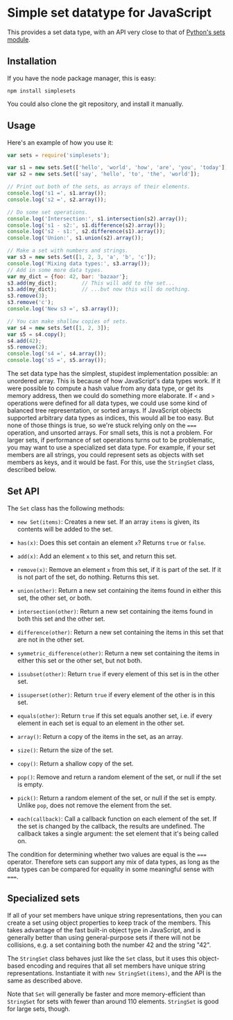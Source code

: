 Simple set datatype for JavaScript
==========

This provides a set data type, with an API very close to that of [Python's sets module](http://docs.python.org/library/sets.html).

Installation
----------

If you have the node package manager, this is easy:

    npm install simplesets

You could also clone the git repository, and install it manually.

Usage
----------

Here's an example of how you use it:

```js
var sets = require('simplesets');

var s1 = new sets.Set(['hello', 'world', 'how', 'are', 'you', 'today']);
var s2 = new sets.Set(['say', 'hello', 'to', 'the', 'world']);

// Print out both of the sets, as arrays of their elements.
console.log('s1 =', s1.array());
console.log('s2 =', s2.array());

// Do some set operations.
console.log('Intersection:', s1.intersection(s2).array());
console.log('s1 - s2:', s1.difference(s2).array());
console.log('s2 - s1:', s2.difference(s1).array());
console.log('Union:', s1.union(s2).array());

// Make a set with numbers and strings.
var s3 = new sets.Set([1, 2, 3, 'a', 'b', 'c']);
console.log('Mixing data types:', s3.array());
// Add in some more data types.
var my_dict = {foo: 42, bar: 'bazaar'};
s3.add(my_dict);		// This will add to the set...
s3.add(my_dict);		// ...but now this will do nothing.
s3.remove(3);
s3.remove('c');
console.log('New s3 =', s3.array());

// You can make shallow copies of sets.
var s4 = new sets.Set([1, 2, 3]);
var s5 = s4.copy();
s4.add(42);
s5.remove(2);
console.log('s4 =', s4.array());
console.log('s5 =', s5.array());
```
    
The set data type has the simplest, stupidest implementation possible: an unordered array. This is because of how JavaScript's data types work. If it were possible to compute a hash value from any data type, or get its memory address, then we could do something more elaborate. If `<` and `>` operations were defined for all data types, we could use some kind of balanced tree representation, or sorted arrays. If JavaScript objects supported arbitrary data types as indices, this would all be too easy. But none of those things is true, so we're stuck relying only on the `===` operation, and unsorted arrays. For small sets, this is not a problem. For larger sets, if performance of set operations turns out to be problematic, you may want to use a specialized set data type. For example, if your set members are all strings, you could represent sets as objects with set members as keys, and it would be fast. For this, use the `StringSet` class, described below.

Set API
----------

The `Set` class has the following methods:

* `new Set(items)`: Creates a new set. If an array `items` is given, its contents will be added to the set.

* `has(x)`: Does this set contain an element `x`? Returns `true` or `false`.

* `add(x)`: Add an element `x` to this set, and return this set.

* `remove(x)`: Remove an element `x` from this set, if it is part of the set. If it is not part of the set, do nothing. Returns this set.

* `union(other)`: Return a new set containing the items found in either this set, the other set, or both.

* `intersection(other)`: Return a new set containing the items found in both this set and the other set.

* `difference(other)`: Return a new set containing the items in this set that are not in the other set.

* `symmetric_difference(other)`: Return a new set containing the items in either this set or the other set, but not both.

* `issubset(other)`: Return `true` if every element of this set is in the other set.

* `issuperset(other)`: Return `true` if every element of the other is in this set.

* `equals(other)`: Return `true` if this set equals another set, i.e. if every element in each set is equal to an element in the other set.

* `array()`: Return a copy of the items in the set, as an array.

* `size()`: Return the size of the set.

* `copy()`: Return a shallow copy of the set.

* `pop()`: Remove and return a random element of the set, or null if the set is empty.

* `pick()`: Return a random element of the set, or null if the set is empty. Unlike `pop`, does not remove the element from the set.

* `each(callback)`: Call a callback function on each element of the set. If the set is changed by the callback, the results are undefined. The callback takes a single argument: the set element that it's being called on.

The condition for determining whether two values are equal is the `===` operator. Therefore sets can support any mix of data types, as long as the data types can be compared for equality in some meaningful sense with `===`.

Specialized sets
----------

If all of your set members have unique string representations, then you can create a set using object properties to keep track of the members. This takes advantage of the fast built-in object type in JavaScript, and is generally better than using general-purpose sets if there will not be collisions, e.g. a set containing both the number 42 and the string "42".

The `StringSet` class behaves just like the `Set` class, but it uses this object-based encoding and requires that all set members have unique string representations. Instantiate it with `new StringSet(items)`, and the API is the same as described above.

Note that `Set` will generally be faster and more memory-efficient than `StringSet` for sets with fewer than around 110 elements. `StringSet` is good for large sets, though.
